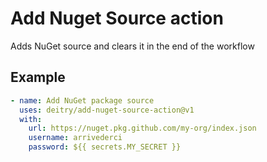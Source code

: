 # Add Nuget Source action

Adds NuGet source and clears it in the end of the workflow

## Example

```yaml
- name: Add NuGet package source
  uses: deitry/add-nuget-source-action@v1
  with:
    url: https://nuget.pkg.github.com/my-org/index.json
    username: arrivederci
    password: ${{ secrets.MY_SECRET }}
```